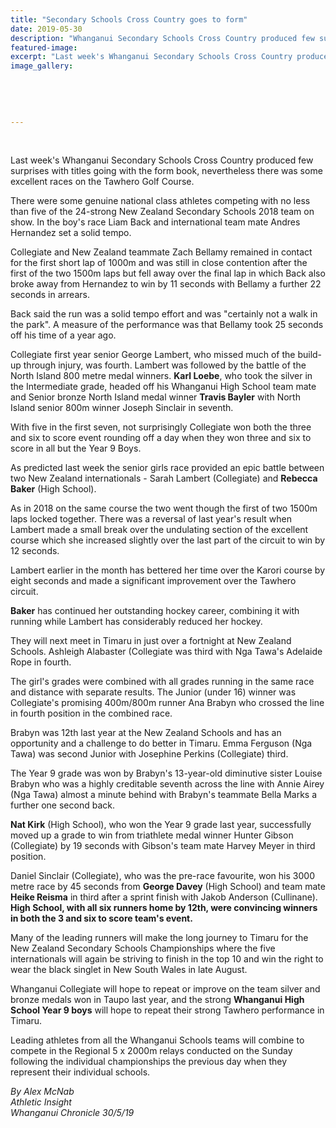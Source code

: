 ```yaml
---
title: "Secondary Schools Cross Country goes to form"
date: 2019-05-30
description: "Whanganui Secondary Schools Cross Country produced few surprises with titles going with the form book, nevertheless..."
featured-image: 
excerpt: "Last week's Whanganui Secondary Schools Cross Country produced few surprises with titles going with the form book, nevertheless there was some excellent races on the Tawhero Golf Course"
image_gallery:
    
    
    
    
    
---
```


<p>&nbsp;</p>
<p>Last week's Whanganui Secondary Schools Cross Country produced few surprises with titles going with the form book, nevertheless there was some excellent races on the Tawhero Golf Course.</p>
<p>There were some genuine national class athletes competing with no less than five of the 24-strong New Zealand Secondary Schools 2018 team on show. In the boy's race Liam Back and international team mate Andres Hernandez set a solid tempo.</p>
<p>Collegiate and New Zealand teammate Zach Bellamy remained in contact for the first short lap of 1000m and was still in close contention after the first of the two 1500m laps but fell away over the final lap in which Back also broke away from Hernandez to win by 11 seconds with Bellamy a further 22 seconds in arrears.</p>
<p>Back said the run was a solid tempo effort and was "certainly not a walk in the park". A measure of the performance was that Bellamy took 25 seconds off his time of a year ago.</p>
<p>Collegiate first year senior George Lambert, who missed much of the build-up through injury, was fourth. Lambert was followed by the battle of the North Island 800 metre medal winners. <strong>Karl Loebe</strong>, who took the silver in the Intermediate grade, headed off his Whanganui High School team mate and Senior bronze North Island medal winner <strong>Travis Bayler</strong> with North Island senior 800m winner Joseph Sinclair in seventh.</p>
<p>With five in the first seven, not surprisingly Collegiate won both the three and six to score event rounding off a day when they won three and six to score in all but the Year 9 Boys.</p>
<p>As predicted last week the senior girls race provided an epic battle between two New Zealand internationals - Sarah Lambert (Collegiate) and <strong>Rebecca Baker</strong> (High School).</p>
<p>As in 2018 on the same course the two went though the first of two 1500m laps locked together. There was a reversal of last year's result when Lambert made a small break over the undulating section of the excellent course which she increased slightly over the last part of the circuit to win by 12 seconds.</p>
<p>Lambert earlier in the month has bettered her time over the Karori course by eight seconds and made a significant improvement over the Tawhero circuit.</p>
<p><strong>Baker</strong> has continued her outstanding hockey career, combining it with running while Lambert has considerably reduced her hockey.</p>
<p>They will next meet in Timaru in just over a fortnight at New Zealand Schools. Ashleigh Alabaster (Collegiate was third with Nga Tawa's Adelaide Rope in fourth.</p>
<p>The girl's grades were combined with all grades running in the same race and distance with separate results. The Junior (under 16) winner was Collegiate's promising 400m/800m runner Ana Brabyn who crossed the line in fourth position in the combined race.</p>
<p>Brabyn was 12th last year at the New Zealand Schools and has an opportunity and a challenge to do better in Timaru. Emma Ferguson (Nga Tawa) was second Junior with Josephine Perkins (Collegiate) third.</p>
<p>The Year 9 grade was won by Brabyn's 13-year-old diminutive sister Louise Brabyn who was a highly creditable seventh across the line with Annie Airey (Nga Tawa) almost a minute behind with Brabyn's teammate Bella Marks a further one second back.</p>
<p><strong>Nat Kirk</strong> (High School), who won the Year 9 grade last year, successfully moved up a grade to win from triathlete medal winner Hunter Gibson (Collegiate) by 19 seconds with Gibson's team mate Harvey Meyer in third position.</p>
<p>Daniel Sinclair (Collegiate), who was the pre-race favourite, won his 3000 metre race by 45 seconds from <strong>George Davey</strong> (High School) and team mate <strong>Heike Reisma</strong> in third after a sprint finish with Jakob Anderson (Cullinane).<strong> High School, with all six runners home by 12th, were convincing winners in both the 3 and six to score team's event.</strong></p>
<p>Many of the leading runners will make the long journey to Timaru for the New Zealand Secondary Schools Championships where the five internationals will again be striving to finish in the top 10 and win the right to wear the black singlet in New South Wales in late August.</p>
<p>Whanganui Collegiate will hope to repeat or improve on the team silver and bronze medals won in Taupo last year, and the strong <strong>Whanganui High School Year 9 boys</strong> will hope to repeat their strong Tawhero performance in Timaru.</p>
<p>Leading athletes from all the Whanganui Schools teams will combine to compete in the Regional 5 x 2000m relays conducted on the Sunday following the individual championships the previous day when they represent their individual schools.</p>
<p><em>By Alex McNab</em><br /><em>Athletic Insight</em><br /><em>Whanganui Chronicle 30/5/19</em></p>

